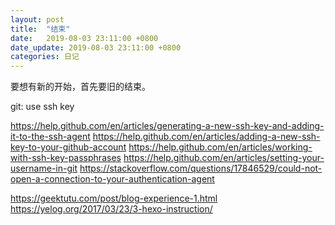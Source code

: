 ```yaml
---
layout: post
title:  "结束"
date:   2019-08-03 23:11:00 +0800
date_update: 2019-08-03 23:11:00 +0800
categories: 日记
---
```


要想有新的开始，首先要旧的结束。

git: use ssh key

https://help.github.com/en/articles/generating-a-new-ssh-key-and-adding-it-to-the-ssh-agent
https://help.github.com/en/articles/adding-a-new-ssh-key-to-your-github-account
https://help.github.com/en/articles/working-with-ssh-key-passphrases
https://help.github.com/en/articles/setting-your-username-in-git
https://stackoverflow.com/questions/17846529/could-not-open-a-connection-to-your-authentication-agent


https://geektutu.com/post/blog-experience-1.html
https://yelog.org/2017/03/23/3-hexo-instruction/
